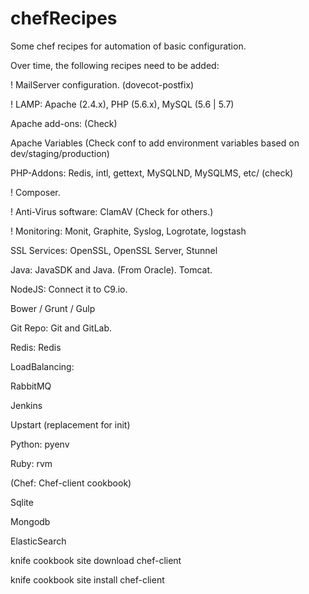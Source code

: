 chefRecipes
===========

Some chef recipes for automation of basic configuration.

Over time, the following recipes need to be added:

! MailServer configuration.  (dovecot-postfix)

! LAMP:  Apache (2.4.x), PHP (5.6.x), MySQL (5.6 | 5.7)

Apache add-ons: (Check)

Apache Variables (Check conf to add environment variables based on dev/staging/production)

PHP-Addons:  Redis, intl, gettext, MySQLND, MySQLMS, etc/ (check)

! Composer.

! Anti-Virus software:  ClamAV (Check for others.)

! Monitoring:  Monit, Graphite, Syslog, Logrotate, logstash

SSL Services:  OpenSSL, OpenSSL Server, Stunnel

Java:  JavaSDK and Java. (From Oracle).  Tomcat.

NodeJS:  Connect it to C9.io.

Bower / Grunt / Gulp

Git Repo:  Git and GitLab.

Redis:  Redis

LoadBalancing:

RabbitMQ

Jenkins

Upstart (replacement for init)

Python: pyenv

Ruby: rvm

(Chef:  Chef-client cookbook)

Sqlite

Mongodb

ElasticSearch

knife cookbook site download chef-client

knife cookbook site install chef-client
